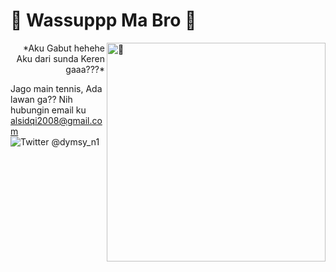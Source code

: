 # 👊 Wassuppp Ma Bro 👊

[<img align="right" height="350" alt="🦑" src="https://github.com/Alpinee69/Alpinee69/assets/144251580/9245c90b-a1f9-43dd-b9b1-43ac3a05d78e">](#)  

<p align="right">
*Aku Gabut hehehe
Aku dari sunda
Keren gaaa???*
</p align="right">

Jago main tennis, Ada lawan ga??
Nih hubungin email ku
alsidqi2008@gmail.com
![Twitter @dymsy_n1](https://github.com/Alpinee69/Alpinee69/assets/144251580/72e592fa-898c-4095-bbd9-75866d425cef)

